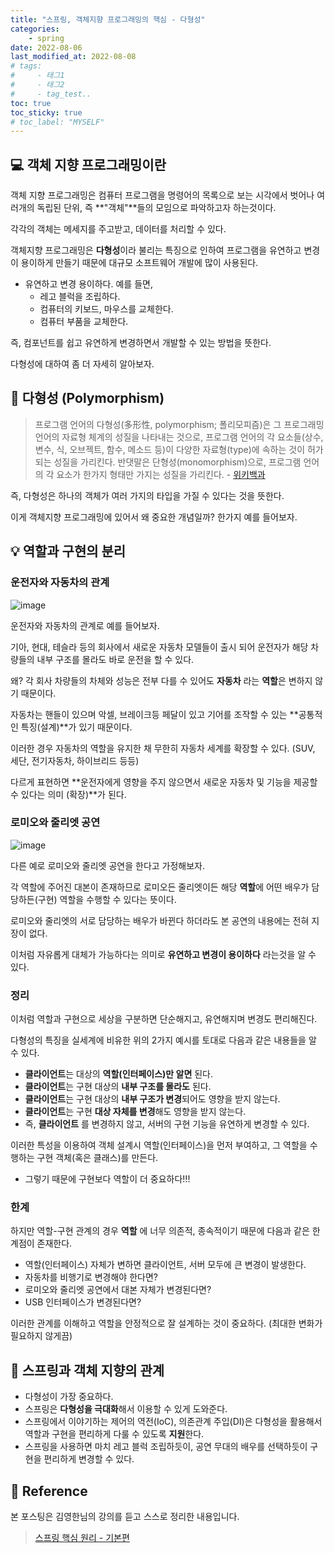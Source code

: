 ```yaml
---
title: "스프링, 객체지향 프로그래밍의 핵심 - 다형성"
categories: 
    - spring
date: 2022-08-06
last_modified_at: 2022-08-08
# tags:
#     - 태그1
#     - 태그2
#     - tag_test..
toc: true
toc_sticky: true
# toc_label: "MYSELF"
---
```


## 💻 객체 지향 프로그래밍이란
객체 지향 프로그래밍은 컴퓨터 프로그램을 명령어의 목록으로 보는 시각에서 벗어나 여러개의 독립된 단위, 즉 **"객체"**들의 모임으로 파악하고자 하는것이다. 

각각의 객체는 메세지를 주고받고, 데이터를 처리할 수 있다.

객체지향 프로그래밍은 **다형성**이라 불리는 특징으로 인하여 프로그램을 유연하고 변경이 용이하게 만들기 때문에 대규모 소프트웨어 개발에 많이 사용된다.
- 유연하고 변경 용이하다. 예를 들면,
  - 레고 블럭을 조립하다.
  - 컴퓨터의 키보드, 마우스를 교체한다.
  - 컴퓨터 부품을 교체한다.

즉, 컴포넌트를 쉽고 유연하게 변경하면서 개발할 수 있는 방법을 뜻한다.

다형성에 대하여 좀 더 자세히 알아보자.

## 🎯 다형성 (Polymorphism)
> 프로그램 언어의 다형성(多形性, polymorphism; 폴리모피즘)은 그 프로그래밍 언어의 자료형 체계의 성질을 나타내는 것으로, 프로그램 언어의 각 요소들(상수, 변수, 식, 오브젝트, 함수, 메소드 등)이 다양한 자료형(type)에 속하는 것이 허가되는 성질을 가리킨다. 반댓말은 단형성(monomorphism)으로, 프로그램 언어의 각 요소가 한가지 형태만 가지는 성질을 가리킨다. - [위키백과](https://ko.wikipedia.org/wiki/%EB%8B%A4%ED%98%95%EC%84%B1_(%EC%BB%B4%ED%93%A8%ED%84%B0_%EA%B3%BC%ED%95%99))

즉, 다형성은 하나의 객체가 여러 가지의 타입을 가질 수 있다는 것을 뜻한다.

이게 객체지향 프로그래밍에 있어서 왜 중요한 개념일까? 한가지 예를 들어보자.

## 💡 역할과 구현의 분리 

### 운전자와 자동차의 관계
![image](https://user-images.githubusercontent.com/36228833/183387241-9a24c5d1-3edf-401c-b28e-d123de1e36e3.png)

운전자와 자동차의 관계로 예를 들어보자.

기아, 현대, 테슬라 등의 회사에서 새로운 자동차 모델들이 출시 되어 운전자가 해당 차량들의 내부 구조를 몰라도 바로 운전을 할 수 있다. 

왜? 각 회사 차량들의 차체와 성능은 전부 다를 수 있어도 **자동차** 라는 **역할**은 변하지 않기 때문이다.

자동차는 핸들이 있으며 악셀, 브레이크등 페달이 있고 기어를 조작할 수 있는 **공통적인 특징(설계)**가 있기 때문이다.

이러한 경우 자동차의 역할을 유지한 채 무한히 자동차 세계를 확장할 수 있다. (SUV, 세단, 전기자동차, 하이브리드 등등)

다르게 표현하면 **운전자에게 영향을 주지 않으면서 새로운 자동차 및 기능을 제공할 수 있다는 의미 (확장)**가 된다.


### 로미오와 줄리엣 공연
![image](https://user-images.githubusercontent.com/36228833/183387413-19af387b-4e31-44b5-a779-7dc49a9517db.png)

다른 예로 로미오와 줄리엣 공연을 한다고 가정해보자.

각 역할에 주어진 대본이 존재하므로 로미오든 줄리엣이든 해당 **역할**에 어떤 배우가 담당하든(구현) 역할을 수행할 수 있다는 뜻이다.

로미오와 줄리엣의 서로 담당하는 배우가 바뀐다 하더라도 본 공연의 내용에는 전혀 지장이 없다.

이처럼 자유롭게 대체가 가능하다는 의미로 **유연하고 변경이 용이하다** 라는것을 알 수 있다.


### 정리

이처럼 역할과 구현으로 세상을 구분하면 단순해지고, 유연해지며 변경도 편리해진다.

다형성의 특징을 실세계에 비유한 위의 2가지 예시를 토대로 다음과 같은 내용들을 알 수 있다.

- **클라이언트**는 대상의 **역할(인터페이스)만 알면** 된다.
- **클라이언트**는 구현 대상의 **내부 구조를 몰라도** 된다.
- **클라이언트**는 구현 대상의 **내부 구조가 변경**되어도 영향을 받지 않는다.
- **클라이언트**는 구현 **대상 자체를 변경**해도 영향을 받지 않는다.
- 즉, **클라이언트** 를 변경하지 않고, 서버의 구현 기능을 유연하게 변경할 수 있다.

이러한 특성을 이용하여 객체 설계시 역할(인터페이스)을 먼저 부여하고, 그 역할을 수행하는 구현 객체(혹은 클래스)를 만든다.
- 그렇기 때문에 구현보다 역할이 더 중요하다!!!


### 한계

하지만 역할-구현 관계의 경우 **역할** 에 너무 의존적, 종속적이기 때문에 다음과 같은 한계점이 존재한다.
- 역할(인터페이스) 자체가 변하면 클라이언트, 서버 모두에 큰 변경이 발생한다.
- 자동차를 비행기로 변경해야 한다면?
- 로미오와 줄리엣 공연에서 대본 자체가 변경된다면?
- USB 인터페이스가 변경된다면?

이러한 관계를 이해하고 역할을 안정적으로 잘 설계하는 것이 중요하다. (최대한 변화가 필요하지 않게끔)

## 🔑 스프링과 객체 지향의 관계
- 다형성이 가장 중요하다.
- 스프링은 **다형성을 극대화**해서 이용할 수 있게 도와준다.
- 스프링에서 이야기하는 제어의 역전(IoC), 의존관계 주입(DI)은 다형성을 활용해서 역할과 구현을 편리하게 다룰 수 있도록 **지원**한다.
- 스프링을 사용하면 마치 레고 블럭 조립하듯이, 공연 무대의 배우를 선택하듯이 구현을 편리하게 변경할 수 있다.


## 📣 Reference
본 포스팅은 김영한님의 강의를 듣고 스스로 정리한 내용입니다.

> [스프링 핵심 원리 - 기본편](https://www.inflearn.com/course/%EC%8A%A4%ED%94%84%EB%A7%81-%ED%95%B5%EC%8B%AC-%EC%9B%90%EB%A6%AC-%EA%B8%B0%EB%B3%B8%ED%8E%B8)
